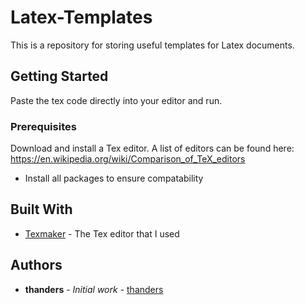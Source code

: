 # Latex-Templates

This is a repository for storing useful templates for Latex documents.

## Getting Started

Paste the tex code directly into your editor and run.

### Prerequisites

Download and install a Tex editor. A list of editors can be found here: https://en.wikipedia.org/wiki/Comparison_of_TeX_editors
- Install all packages to ensure compatability

## Built With

* [Texmaker](http://www.xm1math.net/texmaker/) - The Tex editor that I used

## Authors

* **thanders** - *Initial work* - [thanders](https://github.com/thanders)
